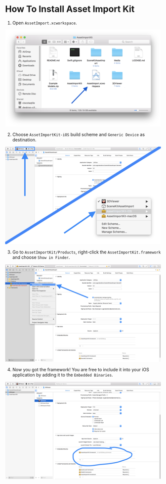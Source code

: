 # How To Install Asset Import Kit

1. Open `AssetImport.xcworkspace`.

![First Step](HowToInstall/1.png)

2. Choose `AssetImportKit-iOS` build scheme and `Generic Device` as destination.

![Second Step](HowToInstall/2.png)

3. Go to `AssetImportKit/Products`, right-click the `AssetImportKit.framework` and choose `Show in Finder`.

![Third Step](HowToInstall/3.png)

4. Now you got the framework! You are free to include it into your iOS application by adding it to the `Embedded Binaries`.

![Forth Step](HowToInstall/4.png)
